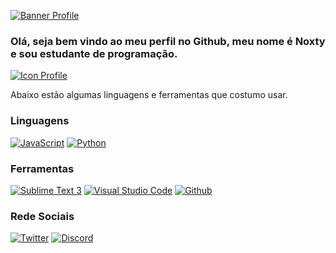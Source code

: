 [![Banner Profile]()]()

### Olá, seja bem vindo ao meu perfil no Github, meu nome é Noxty e sou estudante de programação.

[![Icon Profile]()]()

Abaixo estão algumas linguagens e ferramentas que costumo usar.

### Linguagens

[![JavaScript](https://img.icons8.com/ios/50/000000/javascript.png)]()
[![Python](https://img.icons8.com/ios/50/000000/python.png)]()

### Ferramentas

[![Sublime Text 3](https://img.icons8.com/ios/50/000000/sublime-text.png)]()
[![Visual Studio Code](https://img.icons8.com/ios/50/000000/visual-studio-logo.png)]()
[![Github](https://img.icons8.com/ios/50/000000/github.png)]()

### Rede Sociais

[![Twitter](https://img.icons8.com/fluent-systems-regular/50/000000/twitter.png)](https://twitter.com/blxcknoxty)
[![Discord](https://img.icons8.com/carbon-copy/50/000000/discord-logo.png)](https://discord.com/)
